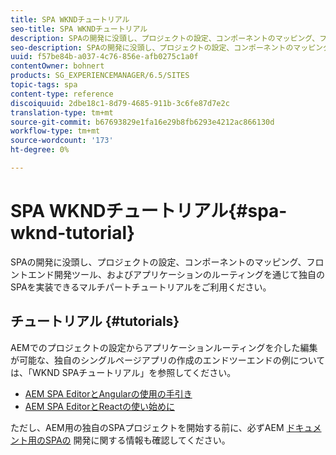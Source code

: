 ```yaml
---
title: SPA WKNDチュートリアル
seo-title: SPA WKNDチュートリアル
description: SPAの開発に没頭し、プロジェクトの設定、コンポーネントのマッピング、フロントエンド開発ツール、およびアプリケーションのルーティングを通じて独自のSPAを実装できるマルチパートチュートリアルをご利用ください。
seo-description: SPAの開発に没頭し、プロジェクトの設定、コンポーネントのマッピング、フロントエンド開発ツール、およびアプリケーションのルーティングを通じて独自のSPAを実装できるマルチパートチュートリアルをご利用ください。
uuid: f57be84b-a037-4c76-856e-afb0275c1a0f
contentOwner: bohnert
products: SG_EXPERIENCEMANAGER/6.5/SITES
topic-tags: spa
content-type: reference
discoiquuid: 2dbe18c1-8d79-4685-911b-3c6fe87d7e2c
translation-type: tm+mt
source-git-commit: b67693829e1fa16e29b8fb6293e4212ac866130d
workflow-type: tm+mt
source-wordcount: '173'
ht-degree: 0%

---
```



# SPA WKNDチュートリアル{#spa-wknd-tutorial}

SPAの開発に没頭し、プロジェクトの設定、コンポーネントのマッピング、フロントエンド開発ツール、およびアプリケーションのルーティングを通じて独自のSPAを実装できるマルチパートチュートリアルをご利用ください。

## チュートリアル {#tutorials}

AEMでのプロジェクトの設定からアプリケーションルーティングを介した編集が可能な、独自のシングルページアプリの作成のエンドツーエンドの例については、「WKND SPAチュートリアル」を参照してください。

* [AEM SPA EditorとAngularの使用の手引き](https://docs.adobe.com/content/help/en/experience-manager-learn/spa-angular-tutorial/overview.html)
* [AEM SPA EditorとReactの使い始めに](https://docs.adobe.com/content/help/en/experience-manager-learn/spa-react-tutorial/overview.html)

ただし、AEM用の独自のSPAプロジェクトを開始する前に、必ずAEM [ドキュメント用のSPAの](/help/sites-developing/spa-architecture.md) 開発に関する情報も確認してください。

